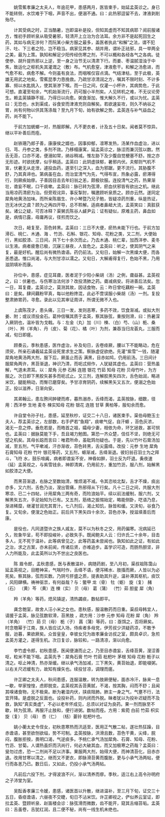 <!-- { "loadSidebar": true } -->
　　姚雪蕉孝廉之太夫人，年逾花甲，患感两月，医皆束手，始延孟英诊之。身已不能转侧，水饮难于下咽，声音不出，便溺不通。曰：此热邪逗留不去，津液剥削殆尽。

　　计其受病之时，正当酷暑，岂即温补是投，但知其虚而不知其病耶？阅前服诸方，惟初手顾听泉从吸受暑邪，轻清开上立治为合法耳。余方非不是起死回生之药，其如与病无涉何？而阮某小柴方服之最多，盖医者执此“和解”之法，谓不犯汗、吐、下三者之险，岂不稳当。病家见其参、胡并用，谓补正祛邪，具一举两全之美，最为上策。孰知和解足少阳传经伤寒之剂，不可以概和各经各气之各病。徒使参、胡升提热邪以上逆，至一身之治节无以清肃下行。而姜、枣温腻湿浊于中焦，致运化之枢机失其灌溉之（敷）布。气机愈窒，津液愈干。和解之汤愈进，而气愈不和，病愈不解。今则虽有良法，而咽喉仅容点滴。气结津枯，至于此极，英雄无用武之地矣。雪蕉昆季力恳挽救。乃疏甘凉清润之方，嘱其不限时刻、不计多寡、频以水匙挑入，使其渐渗下喉。而一日之间，仅灌一小杯许，其病势危，于此可想。直灌至旬余，气机始渐流行，药可服小半剂矣。人见转机之难，不无议论旁生。赖孟英镇静不摇，乃得日以向愈。粥食渐加，惟大解久不行，或以为忧。孟英曰：无恐也，水到渠成，谷食安而津液充则自解矣。若欲速妄攻，则久不纳谷之胃，尚有何物以供其荡涤哉？至九月下旬，始有欲解之势。孟英连与补气益血之药，尚不能下。

　　于前方加蜣螂一对，热服即解。凡不更衣者，计及五十日矣。闻者莫不惊异。继以平补善后而痊。

　　赵铁珊乃郎子善，康康侯之婿也，因事抑郁，凛寒发热，汤某作血虚治，进以归、芎、丹参之类，多剂不效。乃移榻康寓，延孟英诊之，脉涩而兼沉弦以数。然舌无苔，口亦不渴，便溺如常，纳谷稍减。惟左胁下及少腹自觉梗塞不舒。按之亦无形迹。时欲抚摩，似乎稍适。孟英曰：此阴虚挟郁，暑邪内伏。夫郁则气机不宣，伏暑无从走泄，遽投血药，遂至引之深入，血为邪踞，更不流行。其胁腹不舒，乃其真谛也。第病虽在血，而治宜清气为先，气得布宣，热象必露，瘀滞得行，则厥疾始瘳。子善因目击去年妇翁之恙，颇极钦服。连投清气之药，热果渐壮，谵妄不眠，口干痰嗽。孟英曰：脉已转为弦滑，瘀血伏邪皆有欲出之机。继此当用凉药清瘀为治。但旁观诧异，事反掣肘，嘱邀顾听泉质之。顾亦云然。遂同定犀角地黄汤加味。而所亲陈眉生、许小琴暨乃兄子勉，皆疑凉药剂重，纵是热证，岂无冰伏之虞？顾为之再四开导，总不聆解。适病者鼻衄大流，孟英笑曰：真脏获矣。诸公之疑，可否冰释？渠舅氏陈谷人鹾尹云：证有疑似，原难主药，鼻血如是，病情已露，毋庸再议，径煎而饮之。

　　次日，衄复至，苔色转黑。孟英曰：三日不大便，瘀热未能下行也。于前方加滑石、桃仁、木通、海 、竹沥、石斛、银花、知母、花粉之类，又二剂，大便始行，黑如胶漆、三日间，共下七十余次而止。乃去木通、桃仁辈，加西洋参、麦冬以生液。病者疲惫已极，沉寐三昼夜，人皆危之。孟英曰：听之，使其阴气之来复，最是好机。醒后尚有微热谵语。药仍前法。又旬日，始解一次黑燥大便，而各恙悉退。惟口尚渴，与大剂甘凉以濡之。又旬日，大解甫得复行，色始不黑，乃用滋阴填补而康。

　　孙位中，患感，症见耳聋，医者泥于少阳小柴胡（汤）之例，聋益甚。孟英视之，曰：伏暑也。与伤寒治法何涉？改投清肺之药。聋减病安。将进善后法矣。忽一日，耳复聋，孟英诊之，莫测其故，因诘食物，云：昨日曾吃藕粉一碗。孟英曰：是矣。肆间藕粉罕真，每以他粉搀混，此必不啻误服小柴胡（汤）一剂。复投整肃肺胃药，寻愈。录此以见其审证周详，所谓无微不入也。

　　上虞陈茂才，患头痛，三日一发，发则恶寒，多药不效，饮食渐减。或拟大剂姜、附；或议须投金石。葛仲信嘱其质于孟英，察其脉弦，重按则滑，曰：热暑深入厥阴也，温补皆为戈戟。与：左金（丸）加（川）楝、（白）芍、（山）栀、桑（叶）、羚（羊角）、丹（皮）、菊（花）、橘（叶）为剂，兼吞当归龙荟丸，三服而减，旬日即瘥。

　　顾奏云，季秋患感，医作虚治，补及旬日，舌卷痉厥，腰以下不能略动，危在须臾，所亲石诵羲延孟英设死里求生之策。察脉虚促欲绝。先灌“紫雪”一钱，随灌犀角地黄汤两大剂，服下后，厥虽止而舌 满黑，目赤如鸠，仍用前汤。三日间计服犀角两许，黑苔渐退，神识乃清，而呃忒频作，人犹疑其虚也。孟英曰：营热虽解，气道未肃耳。以：犀角 元参 石斛 连翘 银花 竹茹 知母 花粉 贝母竹叶，为方服之。次日即下黑胶矢甚多而呃忒止。又三剂，连解胶黑矢四次，舌色始润，略进米饮，腿能稍动，而臀已磨穿矣。予甘凉育阴药，续解黑矢又五次，便溺之色始正。投以滋养，日渐向安。

　　其弟翰云，患左胯间肿硬而疼，暮热溺赤，舌绛而渴，孟英按脉，细数，径用：西洋参 生地 麦冬 楝实知母 花粉 银花 连翘 甘草 黄柏等，服旬余而愈。

　　许自堂令孙子社，患感，延至秋杪，证交二十八日，诸医束手。渠伯母鲍玉士夫人，荐孟英诊之，左部数，右手俨若“鱼翔”，痰嗽气促，自汗螈 ，苔色灰浓，渴无一息之停。垂危若是，而皓首之祖，孀母少妻，相依为命，环乞拯救，甚可悯也。孟英曰：据脉莫能下手，吾且竭力勉图。第恐一齐众楚，信任不坚，则绝无可望之机矣。其母长跽而言曰：唯君所命，虽砒鸩勿疑也。于是，先以竹叶石膏汤加减，至五剂，气平嗽减，汗亦渐收，苔色转黑，舌尖露绛。改投：元参 生地 犀角 石膏知母 花粉 竹叶 银花等药，又五剂，螈渐减，舌绛渐退。彼妇翁召羽士为之拜斗，飞符 水，鼓乐喧阗，病者即谵妄不安，神昏如醉，羽士反为吓退。夤夜速（延）孟英视之，与紫雪钱余，神即清爽，仍用前方，重加竹沥，服八剂，始解黑如胶漆之大便。

　　而黑苔渐退，右脉之至数始清，惟烦渴不减。令其恣啖北梨，舌才不燥，痰出亦多，又六剂，舌色乃淡，溲出管痛，热邪得从下行矣。凡十二日之间，共服大剂寒凉、已二十四帖，计用犀角三两有奇，而险浪始平。续以前法缓制，服六剂，又解黑矢五次，手足始知为已有。又五剂，筋络之振惕始定，略能侧卧，呓语乃息，渐进稀糜，继灌甘润充其胃汁。七八剂后，渴止知饥，脉皆和缓。又浃旬，谷食乃复。又旬余，便溲之色始正。前后共下黑矢四十余次，苔色亦净，授滋填善后而康。

　　是役也，凡同道暨许之族人戚友，莫不以为秋冬之交，用药偏寒。况病延已久，败象毕呈，苟不即投峻补，必致失手。既闻鲍夫人云：归许氏二十余年，目击多人，无不死于温补。此等病曾见之，此等药盖未尝闻也。孰知如此之证，有如此之治，求之古案，亦未前闻，传诸后贤，亦难追步。盖学识可造，而肠热胆坚，非人力所能及，此孟英所以为不世出之良医也。

　　陈 眉令郎，孟秋患感，医与表散温补，病随药剧，至八月初，渠叔祖陈霭山延孟英视之，目瞪神呆，气喘时作，舌绛不语，便泻稀水、肢搐而厥，人皆以为必死矣。察其脉，弦而实数。乃阴亏肝盛之质，提表助其升逆，温补滞其枢机，痰饮 ，风阳肆横。祷神驱祟，有何益哉？与：鳖甲 龙（骨） 牡（蛎） 旋（复） 赭（石） （黄）芩 （黄）连 楝（实） 贝（母） 葛（蒲） （竹）茹 胆星 犀（角）

　　羚（羊角）等药，熄风镇逆，清热蠲痰，数帖即平。

　　龚念匏室，故舍人汪小米之女也。患秋感，服温散药而日重。渠叔母韩宜人，请援于孟英，脉见弦数软滑，苔黑肢 ，疏方用：沙参 元参 知母 花粉 犀（角） 羚（羊角） （竹）茹 贝（母） 栀（子） 菖（蒲）等药，曰：亟饵之，否将厥矣。时念匏幂于江南，族人皆应试入场，侍疾者多母党，伊芳叔少洪疑药凉，不敢予服，迨暮，果欲厥矣。众皆皇皇，幸彼女兄为故孝廉金访叔之室，颇具卓识，急煎孟英方灌之，遂得生机。次日复诊，脉较和，一路清凉，渐以向愈。

　　李竹虚令郎，初秋患感，医闻便溏而止之，乃至目赤谵妄，舌绛苔黄，溲涩善呕，粒米不能下咽。孟英先予：犀角石膏 竹叶 竹茹 枇杷叶 茅根 知母 花粉 栀子以清之。呕止神清，热亦渐缓。继以承气汤加减，三下黑矢，黄苔始退，即能啜粥。以右关尺迟缓有力，故知有燥矢也。续投甘凉，调理而瘥。

　　许芷卿之太夫人，秋间患感，连服温散，转为肢厥便秘，面赤冷汗，脉来一息一歇，举家惶惶，虑即脱变。孟英视其舌苔黄腻，不渴，按其胸，闷而不舒；且闻其嗅诸食物，无不极臭。断为暑湿内伏，挟痰阻肺。肺主一身之气，气壅不行，法宜开降。是虚脱之反面也。设投补药，则内闭而外脱。昧者犹以为投补迟疑而不及救，孰知“真实类虚”，不必以老年怀成见，总须以对证为良药。果一剂而脉至不歇，转为弦滑。再服汗止肢和，便行进粥。数帖而痊。方用：紫菀 白前 竹茹 枳实 旋（复） 贝（母） 杏（仁） （栝）蒌铃 枇杷叶也。

　　姚小蘅太史令侄女，初秋患寒热而汛适至，医用正气散二帖，遂壮热狂躁，目赤谵语，甚至欲刎欲缢，势不可制。孟英按脉，洪滑且数，苔色干黄，尖绛，脘闷，腹胀拒按，畏明口渴，气逆痰多。予桃仁承气汤加犀角、石膏、知母、花粉、竹沥、甘菊。人谓热虽炽而汛尚行，何必大破其血，而又加极寒之药哉？孟英曰：叟勿过虑，恐一二剂尚不足以济事。果服两大剂，始得大便，而神清苔化，目赤亦退。改用甘寒以清之，继而又不更衣，即脉滑苔黄而腹胀，更与小承气汤两帖，便行而各恙乃已。数日后，又如此，仍投小承气汤两帖。

　　凡前后六投下剂，才得波浪不兴，渐以清养而瘳。季秋，适江右上高令孙明府之子沛堂为室。

　　吴酝香孝廉三令嫒，患感，诸医首以升散，继进温补，至三月下旬，证交三十五日，昏痉谵语，六昼夜不交睫，旬日不沾米饮。许芷卿视之，俨似养云室证，即拉孟英、暨顾听泉、赵笛楼会诊：脉弦滑而微数，齿不能开，窥其舌缩苔垢。孟英曰：舌虽卷，舌犹红润，且二便不秘，尚有一线生机未绝也。

